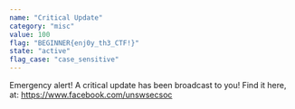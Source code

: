 ```yaml
---
name: "Critical Update"
category: "misc"
value: 100
flag: "BEGINNER{enj0y_th3_CTF!}"
state: "active"
flag_case: "case_sensitive"
---
```


Emergency alert! A critical update has been broadcast to you!
Find it here, at: https://www.facebook.com/unswsecsoc
